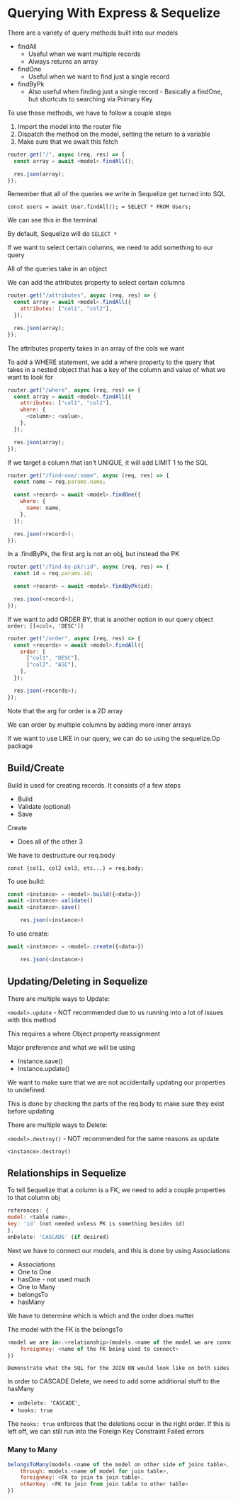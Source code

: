 # Querying With Express & Sequelize

There are a variety of query methods built into our models

- findAll
  - Useful when we want multiple records
  - Always returns an array
- findOne
  - Useful when we want to find just a single record
- findByPk
  - Also useful when finding just a single record - Basically a findOne, but shortcuts to searching via Primary Key

To use these methods, we have to follow a couple steps

1. Import the model into the router file
2. Dispatch the method on the model, setting the return to a variable
3. Make sure that we await this fetch

```js
router.get("/", async (req, res) => {
  const array = await <model>.findAll();

  res.json(array);
});
```

Remember that all of the queries we write in Sequelize get turned into SQL

```
const users = await User.findAll(); = SELECT * FROM Users;
```

We can see this in the terminal

By default, Sequelize will do `SELECT *`

If we want to select certain columns, we need to add something to our query

All of the queries take in an object

We can add the attributes property to select certain columns

```js
router.get("/attributes", async (req, res) => {
  const array = await <model>.findAll({
    attributes: ["col1", "col2"],
  });

  res.json(array);
});
```

The attributes property takes in an array of the cols we want

To add a WHERE statement, we add a where property to the query that takes in a nested object that has a key of the column and value of what we want to look for

```js
router.get("/where", async (req, res) => {
  const array = await <model>.findAll({
    attributes: ["col1", "col2"],
    where: {
      <column>: <value>,
    },
  });

  res.json(array);
});
```

If we target a column that isn't UNIQUE, it will add LIMIT 1 to the SQL

```js
router.get("/find-one/:name", async (req, res) => {
  const name = req.params.name;

  const <record> = await <model>.findOne({
    where: {
      name: name,
    },
  });

  res.json(<record>);
});
```

In a .findByPk, the first arg is not an obj, but instead the PK

```js
router.get("/find-by-pk/:id", async (req, res) => {
  const id = req.params.id;

  const <record> = await <model>.findByPk(id);

  res.json(<record>);
});
```

If we want to add ORDER BY, that is another option in our query object
`order: [[<col>, 'DESC']]`

```js
router.get("/order", async (req, res) => {
  const <records> = await <model>.findAll({
    order: [
      ["col1", "DESC"],
      ["col2", "ASC"],
    ],
  });

  res.json(<records>);
});
```

Note that the arg for order is a 2D array

We can order by multiple columns by adding more inner arrays

If we want to use LIKE in our query, we can do so using the sequelize.Op package

## Build/Create

Build is used for creating records. It consists of a few steps

- Build
- Validate (optional)
- Save

Create

- Does all of the other 3

We have to destructure our req.body

```
const {col1, col2 col3, etc...} = req.body;
```

To use build:

```js
const <instance> = <model>.build({<data>})
await <instance>.validate()
await <instance>.save()

    res.json(<instance>)
```

To use create:

```js
await <instance> = <model>.create({<data>})

    res.json(<instance>)
```

## Updating/Deleting in Sequelize

There are multiple ways to Update:

`<model>.update` - NOT recommended due to us running into a lot of issues with this method

This requires a where Object property reassignment

Major preference and what we will be using

- Instance.save()
- Instance.update()

We want to make sure that we are not accidentally updating our properties to undefined

This is done by checking the parts of the req.body to make sure they exist before updating

There are multiple ways to Delete:

`<model>.destroy()` - NOT recommended for the same reasons as update

`<instance>.destroy()`

## Relationships in Sequelize

To tell Sequelize that a column is a FK, we need to add a couple properties to that column obj

```js
references: {
model: <table name>,
key: 'id' (not needed unless PK is something besides id)
},
onDelete: 'CASCADE' (if desired)
```

Next we have to connect our models, and this is done by using Associations

- Associations
- One to One
- hasOne - not used much
- One to Many
- belongsTo
- hasMany

We have to determine which is which and the order does matter

The model with the FK is the belongsTo

```js
<model we are in>.<relationship>(models.<name of the model we are connecting to>, {
    foreignKey: <name of the FK being used to connect>
})
```

```
Demonstrate what the SQL for the JOIN ON would look like on both sides
```

In order to CASCADE Delete, we need to add some additional stuff to the hasMany

- `onDelete: 'CASCADE'`,
- `hooks: true`

The `hooks: true` enforces that the deletions occur in the right order. If this is left off, we can still run into the Foreign Key Constraint Failed errors

### Many to Many

```js
belongsToMany(models.<name of the model on other side of joins table>, {
    through: models.<name of model for join table>,
    foreignKey: <FK to join to join table>,
    otherKey: <FK to join from join table to other table>
})
```
